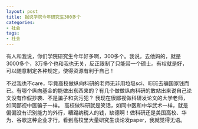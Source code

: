 ```yaml
---
layout: post
title: 据说学院今年研究生300多个
categories:
- 社会
tags:
- 社会
---
```

<!--more-->

有人和我说，你们学院研究生今年好多啊，300多个。我说，去他妈的，就是3000多个，3万多个也和我也无关，反正限制了只能带一个硕士。有权就是好，可以随意制定各种规定，使得资源有利于自己！

不过我也不care，毕竟高校做纵向科研的老师无非用垃圾sci、IEEE去骗国家钱而已。有哪个纵向基金的能做出东西来的？有几个做做纵向科研的敢站出来说自己论文没有作假抄袭、不是骗子和贪污犯？ 我现在很鄙视做科研发论文的大学老师，如同鄙视中医骗子一样。 高校做科研就是笑话，如同中医和中华武术一样，就是偏偏没有识别能力的外行，糟蹋纳税人的钱，缺德啊！做科研还是美国高校、华为、谷歌这种企业才行。看到高校里大量研究生谈论发paper，我就觉得无语。
